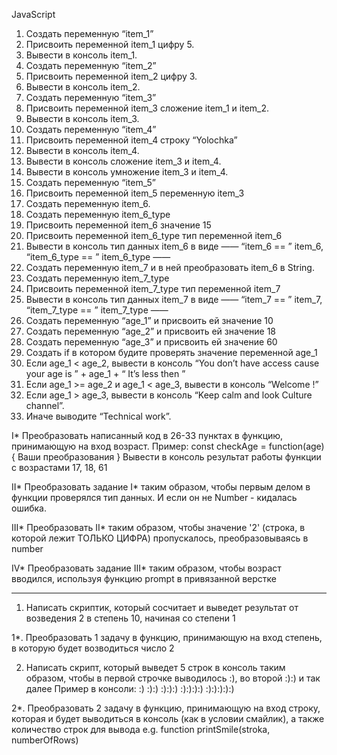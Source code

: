 JavaScript

1) Создать переменную “item_1”
2) Присвоить переменной item_1 цифру 5.
3) Вывести в консоль item_1.
4) Создать переменную “item_2”
5) Присвоить переменной item_2 цифру 3.
6) Вывести в консоль item_2.
7) Создать переменную “item_3”
8) Присвоить переменной item_3 сложение item_1 и item_2.
9) Вывести в консоль item_3.
10) Создать переменную “item_4”
11) Присвоить переменной item_4 строку “Yolochka”
12) Вывести в консоль item_4.
13) Вывести в консоль сложение item_3 и item_4.
14) Вывести в консоль умножение item_3 и item_4.
15) Создать переменную “item_5”
16) Присвоить переменной item_5 переменную item_3
17) Создать переменную item_6.
18) Создать переменную item_6_type
19) Присвоить переменной item_6 значение 15
20) Присвоить переменной item_6_type тип переменной item_6
21) Вывести в консоль тип данных item_6 в виде —— “item_6 == ” item_6, “item_6_type == ” item_6_type ——
22) Создать переменную item_7 и в ней преобразовать item_6 в String.
23) Создать переменную item_7_type
24) Присвоить переменной item_7_type тип переменной item_7
25) Вывести в консоль тип данных item_7 в виде —— “item_7 == ” item_7, “item_7_type == ” item_7_type ——
26) Создать переменную “age_1” и присвоить ей значение 10
27) Создать переменную “age_2” и присвоить ей значение 18
28) Создать переменную “age_3” и присвоить ей значение 60
29) Создать if в котором будите проверять значение переменной age_1
30) Если age_1 < age_2, вывести в консоль
“You don’t have access cause your age is ” + age_1 + “ It’s less then ”
31) Если age_1 >= age_2 и age_1 < age_3, вывести в консоль “Welcome !”
32) Если age_1 > age_3, вывести в консоль “Keep calm and look Culture channel”.
33) Иначе выводите “Technical work”.

I* Преобразовать написанный код в 26-33 пунктах в функцию, принимающую на вход возраст. Пример: const checkAge = function(age) { Ваши преобразования } Вывести в консоль результат работы функции с возрастами 17, 18, 61

II* Преобразовать задание I* таким образом, чтобы первым делом в функции проверялся тип данных. И если он не Number - кидалась ошибка.

III* Преобразовать II* таким образом, чтобы значение '2' (строка, в которой лежит ТОЛЬКО ЦИФРА) пропускалось, преобразовываясь в number

IV* Преобразовать задание III* таким образом, чтобы возраст вводился, используя функцию prompt в привязанной верстке

***

1. Написать скриптик, который сосчитает и выведет результат от возведения 2 в степень 10, начиная со степени 1

1*. Преобразовать 1 задачу в функцию, принимающую на вход степень, в которую будет возводиться число 2

2. Написать скрипт, который выведет 5 строк в консоль таким образом, чтобы в первой строчке выводилось :), во второй :):) и так далее Пример в консоли: :) :):) :):):) :):):):) :):):):):)

2*. Преобразовать 2 задачу в функцию, принимающую на вход строку, которая и будет выводиться в консоль (как в условии смайлик), а также количество строк для вывода e.g. function printSmile(stroka, numberOfRows)
